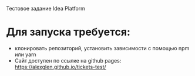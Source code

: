 Тестовое задание Idea Platform
# Для запуска требуется:
- клонировать репозиторий, установить зависимости с помощью npm или yarn
- Сайт доступен по ссылке на github pages: https://alexglen.github.io/tickets-test/

